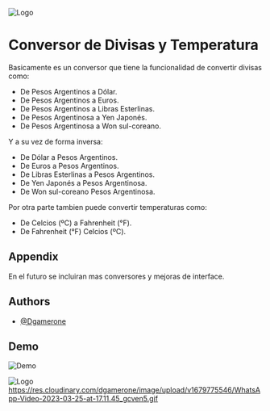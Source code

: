 ![Logo](https://res.cloudinary.com/dgamerone/image/upload/v1679769314/Logo_Conversor_Alura_rnyhjl.png)


# Conversor de Divisas y Temperatura

Basicamente es un conversor que tiene la funcionalidad de convertir divisas como:

- De Pesos Argentinos a Dólar.
- De Pesos Argentinos a Euros.
- De Pesos Argentinos a Libras Esterlinas.
- De Pesos Argentinosa a Yen Japonés.
- De Pesos Argentinosa a Won sul-coreano.

Y a su vez de forma inversa:

- De Dólar a Pesos Argentinos. 
- De Euros a Pesos Argentinos.
- De Libras Esterlinas a Pesos Argentinos. 
- De Yen Japonés a Pesos Argentinosa.
- De Won sul-coreano Pesos Argentinosa.

Por otra parte tambien puede convertir temperaturas como:

- De Celcios (ºC) a Fahrenheit (°F).
- De Fahrenheit (°F) Celcios (ºC).

## Appendix

En el futuro se incluiran mas conversores y mejoras de interface.


## Authors

- [@Dgamerone](https://www.github.com/Dgamerone)


## Demo

![Demo](https://res.cloudinary.com/dgamerone/image/upload/v1679775546/WhatsApp-Video-2023-03-25-at-17.11.45_gcven5.gif)

![Logo](https://res.cloudinary.com/dgamerone/image/upload/v1679769314/Logo_Conversor_Alura_rnyhjl.png)
https://res.cloudinary.com/dgamerone/image/upload/v1679775546/WhatsApp-Video-2023-03-25-at-17.11.45_gcven5.gif


